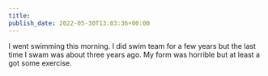 ```yaml
---
title: 
publish_date: 2022-05-30T13:03:36+00:00
---
```


I went swimming this morning. I did swim team for a few years but the last time I swam was about three years ago. My form was horrible but at least a got some exercise. 
